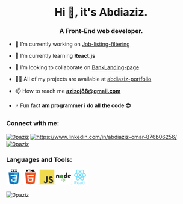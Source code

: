 <h1 align="center">Hi 👋, it's Abdiaziz.</h1>
<h3 align="center">A Front-End web developer.</h3>

- 🔭 I’m currently working on [Job-listing-filtering](https://github.com/0paziz/job-filter)

- 🌱 I’m currently learning **React.js**

- 👯 I’m looking to collaborate on [BankLanding-page](https://github.com/0paziz/Bank-landing-page)

- 👨‍💻 All of my projects are available at [abdiaziz-portfolio](http://8oc.com/Aqbp4AeX)

- 📫 How to reach me **azizoj88@gmail.com**

- ⚡ Fun fact **am programmer i do all the code 😎**

<h3 align="left">Connect with me:</h3>
<p align="left">
<a href="https://twitter.com/0paziz" target="blank"><img align="center" src="https://raw.githubusercontent.com/rahuldkjain/github-profile-readme-generator/master/src/images/icons/Social/twitter.svg" alt="0paziz" height="30" width="40" /></a>
<a href="https://linkedin.com/in/abdiaziz-omar-876b06256/" target="blank"><img align="center" src="https://raw.githubusercontent.com/rahuldkjain/github-profile-readme-generator/master/src/images/icons/Social/linked-in-alt.svg" alt="https://www.linkedin.com/in/abdiaziz-omar-876b06256/" height="30" width="40" /></a>
<a href="https://instagram.com/0paziz" target="blank"><img align="center" src="https://raw.githubusercontent.com/rahuldkjain/github-profile-readme-generator/master/src/images/icons/Social/instagram.svg" alt="0paziz" height="30" width="40" /></a>
</p>

<h3 align="left">Languages and Tools:</h3>
<p align="left"> <a href="https://www.w3schools.com/css/" target="_blank" rel="noreferrer"> <img src="https://raw.githubusercontent.com/devicons/devicon/master/icons/css3/css3-original-wordmark.svg" alt="css3" width="40" height="40"/> </a> <a href="https://www.w3.org/html/" target="_blank" rel="noreferrer"> <img src="https://raw.githubusercontent.com/devicons/devicon/master/icons/html5/html5-original-wordmark.svg" alt="html5" width="40" height="40"/> </a> <a href="https://developer.mozilla.org/en-US/docs/Web/JavaScript" target="_blank" rel="noreferrer"> <img src="https://raw.githubusercontent.com/devicons/devicon/master/icons/javascript/javascript-original.svg" alt="javascript" width="40" height="40"/> </a> <a href="https://nodejs.org" target="_blank" rel="noreferrer"> <img src="https://raw.githubusercontent.com/devicons/devicon/master/icons/nodejs/nodejs-original-wordmark.svg" alt="nodejs" width="40" height="40"/> </a> <a href="https://reactjs.org/" target="_blank" rel="noreferrer"> <img src="https://raw.githubusercontent.com/devicons/devicon/master/icons/react/react-original-wordmark.svg" alt="react" width="40" height="40"/> </a> </p>

<p><img align="center" src="https://github-readme-stats.vercel.app/api/top-langs?username=0paziz&show_icons=true&locale=en&layout=compact" alt="0paziz" /></p>
